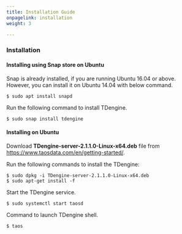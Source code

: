 ```yaml
---
title: Installation Guide
onpagelink: installation
weight: 3

---
```


### Installation

#### Installing using Snap store on Ubuntu

Snap is already installed, if you are running Ubuntu 16.04 or above. However, you can install it on Ubuntu 14.04 with below command.

 ```
$ sudo apt install snapd
```

Run the following command to install TDengine.

 ```
$ sudo snap install tdengine
```

#### Installing on Ubuntu

Download **TDengine-server-2.1.1.0-Linux-x64.deb** file from https://www.taosdata.com/en/getting-started/.

Run the following commands to install the TDengine:

 ```
$ sudo dpkg -i TDengine-server-2.1.1.0-Linux-x64.deb
$ sudo apt-get install -f
```

Start the TDengine service.

 ```
$ sudo systemctl start taosd
```

Command to launch TDengine shell.

 ```
$ taos
```